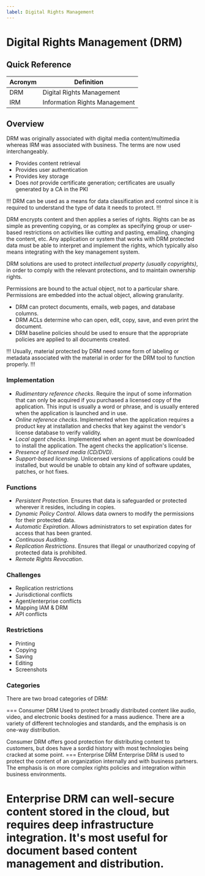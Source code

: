 ```yaml
---
label: Digital Rights Management
---
```


# Digital Rights Management (DRM)

## Quick Reference

| Acronym | Definition |
| - | - |
| DRM | Digital Rights Management |
| IRM | Information Rights Management |

## Overview

DRM was originally associated with digital media content/multimedia whereas IRM was associated with business. The terms are now used interchangeably.

- Provides content retrieval
- Provides user authentication
- Provides key storage
- Does *not* provide certificate generation; certificates are usually generated by a CA in the PKI

!!!
DRM can be used as a means for data classification and control since it is required to understand the type of data it needs to protect.
!!!

DRM encrypts content and then applies a series of rights. Rights can be as simple as preventing copying, or as complex as specifying group or user-based restrictions on activities like cutting and pasting, emailing, changing the content, etc. Any application or system that works with DRM protected data must be able to interpret and implement the rights, which typically also means integrating with the key management system.

DRM solutions are used to protect *intellectual property (usually copyrights)*, in order to comply with the relevant protections, and to maintain ownership rights.

Permissions are bound to the actual object, not to a particular share. Permissions are embedded into the actual object, allowing granularity.

- DRM can protect documents, emails, web pages, and database columns.
- DRM ACLs determine who can open, edit, copy, save, and even print the document.
- DRM baseline policies should be used to ensure that the appropriate policies are applied to all documents created.

!!!
Usually, material protected by DRM need some form of labeling or metadata associated with the material in order for the DRM tool to function properly.
!!!

### Implementation

- *Rudimentary reference checks*. Require the input of some information that can only be acquired if you purchased a licensed copy of the application. This input is usually a word or phrase, and is usually entered when the application is launched and in use.
- *Online reference checks*. Implemented when the application requires a product key at installation and checks that key against the vendor's license database to verify validity.
- *Local agent checks*. Implemented when an agent must be downloaded to install the application. The agent checks the application's license.
- *Presence of licensed media (CD/DVD)*.
- *Support-based licensing*. Unlicensed versions of applications could be installed, but would be unable to obtain any kind of software updates, patches, or hot fixes.

### Functions

- *Persistent Protection*. Ensures that data is safeguarded or protected wherever it resides, including in copies.
- *Dynamic Policy Control*. Allows data owners to modify the permissions for their protected data.
- *Automatic Expiration*. Allows administrators to set expiration dates for access that has been granted.
- *Continuous Auditing*.
- *Replication Restrictions*. Ensures that illegal or unauthorized copying of protected data is prohibited.
- *Remote Rights Revocation*.

### Challenges

- Replication restrictions
- Jurisdictional conflicts
- Agent/enterprise conflicts
- Mapping IAM & DRM
- API conflicts

### Restrictions

- Printing
- Copying
- Saving
- Editing
- Screenshots

### Categories

There are two broad categories of DRM:

=== Consumer DRM
Used to protect broadly distributed content like audio, video, and electronic books destined for a mass audience. There are a variety of different technologies and standards, and the emphasis is on one-way distribution.

Consumer DRM offers good protection for distributing content to customers, but does have a sordid history with most technologies being cracked at some point.
=== Enterprise DRM
Enterprise DRM is used to protect the content of an organization internally and with business partners. The emphasis is on more complex rights policies and integration within business environments.

Enterprise DRM can well-secure content stored in the cloud, but requires deep infrastructure integration. It's most useful for document based content management and distribution.
===
